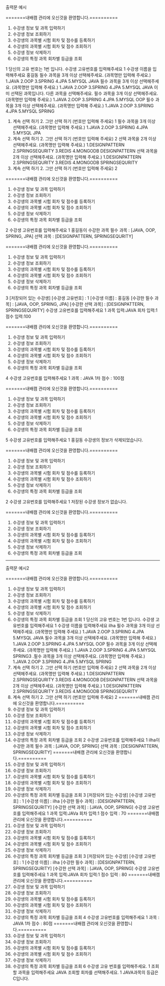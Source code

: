 출력문 예시

=======내배캠 관리에 오신것을 환영합니다.==========
1. 수강생 정보 및 과목 입력하기
2. 수강생 정보 조회하기
3. 수강생의 과목별 시험 회차 및 점수를 등록하기
4. 수강생의 과목별 시험 회차 및 점수 조회하기
5. 수강생 정보 삭제하기
6. 수강생의 특정 과목 회차별 등급을 조회

1
당신의 고유 번호는 1번 입니다.
수강생 고유번호를 입력해주세요
1
수강생 이름을 입력해주세요
홍길동
필수 과목을 3개 이상 선택헤주세요. (과목명만 입력해 주세요.)
1.JAVA
2.OOP
3.SPRING
4.JPA
5.MYSQL
JAVA
필수 과목을 3개 이상 선택헤주세요. (과목명만 입력해 주세요.)
1.JAVA
2.OOP
3.SPRING
4.JPA
5.MYSQL
JAVA
이미 선택된 과목입니다. 다른 과목을 선택해주세요.
필수 과목을 3개 이상 선택헤주세요. (과목명만 입력해 주세요.)
1.JAVA
2.OOP
3.SPRING
4.JPA
5.MYSQL
OOP
필수 과목을 3개 이상 선택헤주세요. (과목명만 입력해 주세요.)
1.JAVA
2.OOP
3.SPRING
4.JPA
5.MYSQL
SPRING
1. 계속 선택 하기   2. 그만 선택 하기  (번호만 입력해 주세요)
1
필수 과목을 3개 이상 선택헤주세요. (과목명만 입력해 주세요.)
1.JAVA
2.OOP
3.SPRING
4.JPA
5.MYSQL
JPA
1. 계속 선택 하기   2. 그만 선택 하기  (번호만 입력해 주세요)
2
선택 과목을 2개 이상 선택헤주세요.  (과목명만 입력해 주세요.)
1.DESIGNPATTERN
2.SPRINGSEQURITY
3.REDIS
4.MONGODB
DESIGNPATTERN
선택 과목을 2개 이상 선택헤주세요.  (과목명만 입력해 주세요.)
1.DESIGNPATTERN
2.SPRINGSEQURITY
3.REDIS
4.MONGODB
SPRINGSEQURITY
1. 계속 선택 하기   2. 그만 선택 하기  (번호만 입력해 주세요)
2

=======내배캠 관리에 오신것을 환영합니다.==========
1. 수강생 정보 및 과목 입력하기
2. 수강생 정보 조회하기
3. 수강생의 과목별 시험 회차 및 점수를 등록하기
4. 수강생의 과목별 시험 회차 및 점수 조회하기
5. 수강생 정보 삭제하기
6. 수강생의 특정 과목 회차별 등급을 조회

2
수강생 고유번호를 입력해주세요
1
홍길동이 수강한 과목
필수 과목 : [JAVA, OOP, SPRING, JPA]
선택 과목 : [DESIGNPATTERN, SPRINGSEQURITY]

=======내배캠 관리에 오신것을 환영합니다.==========
1. 수강생 정보 및 과목 입력하기
2. 수강생 정보 조회하기
3. 수강생의 과목별 시험 회차 및 점수를 등록하기
4. 수강생의 과목별 시험 회차 및 점수 조회하기
5. 수강생 정보 삭제하기
6. 수강생의 특정 과목 회차별 등급을 조회

3
[저장되어 있는 수강생]
[수강생 고유번호] : 1 [수강생 이름] : 홍길동
[수강한 필수 과목] : [JAVA, OOP, SPRING, JPA]
[수강한 선택 과목] : [DESIGNPATTERN, SPRINGSEQURITY]
수강생 고유번호를 입력해주세요
1
과목 입력:JAVA
회차 입력:1
점수 입력:100

=======내배캠 관리에 오신것을 환영합니다.==========
1. 수강생 정보 및 과목 입력하기
2. 수강생 정보 조회하기
3. 수강생의 과목별 시험 회차 및 점수를 등록하기
4. 수강생의 과목별 시험 회차 및 점수 조회하기
5. 수강생 정보 삭제하기
6. 수강생의 특정 과목 회차별 등급을 조회

4
수강생 고유번호를 입력해주세요
1
과목 : JAVA
1차 점수 : 100점

=======내배캠 관리에 오신것을 환영합니다.==========
1. 수강생 정보 및 과목 입력하기
2. 수강생 정보 조회하기
3. 수강생의 과목별 시험 회차 및 점수를 등록하기
4. 수강생의 과목별 시험 회차 및 점수 조회하기
5. 수강생 정보 삭제하기
6. 수강생의 특정 과목 회차별 등급을 조회
   
5
수강생 고유번호를 입력해주세요
1
홍길동 수강생의 정보가 삭제되었습니다.

=======내배캠 관리에 오신것을 환영합니다.==========
1. 수강생 정보 및 과목 입력하기
2. 수강생 정보 조회하기
3. 수강생의 과목별 시험 회차 및 점수를 등록하기
4. 수강생의 과목별 시험 회차 및 점수 조회하기
5. 수강생 정보 삭제하기
6. 수강생의 특정 과목 회차별 등급을 조회

2
수강생 고유번호를 입력해주세요
1
저장된 수강생 정보가 없습니다.

=======내배캠 관리에 오신것을 환영합니다.==========
1. 수강생 정보 및 과목 입력하기
2. 수강생 정보 조회하기
3. 수강생의 과목별 시험 회차 및 점수를 등록하기
4. 수강생의 과목별 시험 회차 및 점수 조회하기
5. 수강생 정보 삭제하기
6. 수강생의 특정 과목 회차별 등급을 조회

--------------------------------------------
출력문 예시2

=======내배캠 관리에 오신것을 환영합니다.==========
1. 수강생 정보 및 과목 입력하기
2. 수강생 정보 조회하기
3. 수강생의 과목별 시험 회차 및 점수를 등록하기
4. 수강생의 과목별 시험 회차 및 점수 조회하기
5. 수강생 정보 삭제하기
6. 수강생의 특정 과목 회차별 등급을 조회
1
당신의 고유 번호는 1번 입니다.
수강생 고유번호를 입력해주세요
1
수강생 이름을 입력해주세요
ilha
필수 과목을 3개 이상 선택헤주세요. (과목명만 입력해 주세요.)
1.JAVA
2.OOP
3.SPRING
4.JPA
5.MYSQL
JAVA
필수 과목을 3개 이상 선택헤주세요. (과목명만 입력해 주세요.)
1.JAVA
2.OOP
3.SPRING
4.JPA
5.MYSQL
OOP
필수 과목을 3개 이상 선택헤주세요. (과목명만 입력해 주세요.)
1.JAVA
2.OOP
3.SPRING
4.JPA
5.MYSQL
SPRING3
.필수 과목을 3개 이상 선택헤주세요. (과목명만 입력해 주세요.)
1.JAVA
2.OOP
3.SPRING
4.JPA
5.MYSQL
SPRING
1. 계속 선택 하기   2. 그만 선택 하기  (번호만 입력해 주세요)
2
선택 과목을 2개 이상 선택헤주세요.  (과목명만 입력해 주세요.)
1.DESIGNPATTERN
2.SPRINGSEQURITY
3.REDIS
4.MONGODB
DESIGNPATTERN
선택 과목을 2개 이상 선택헤주세요.  (과목명만 입력해 주세요.)
1.DESIGNPATTERN
2.SPRINGSEQURITY
3.REDIS
4.MONGODB
SPRINGSEQURITY
1. 계속 선택 하기   2. 그만 선택 하기  (번호만 입력해 주세요)
2
=======내배캠 관리에 오신것을 환영합니다.==========
1. 수강생 정보 및 과목 입력하기
2. 수강생 정보 조회하기
3. 수강생의 과목별 시험 회차 및 점수를 등록하기
4. 수강생의 과목별 시험 회차 및 점수 조회하기
5. 수강생 정보 삭제하기
6. 수강생의 특정 과목 회차별 등급을 조회
2
수강생 고유번호를 입력해주세요
1
ilha이 수강한 과목
필수 과목 : [JAVA, OOP, SPRING]
선택 과목 : [DESIGNPATTERN, SPRINGSEQURITY]
=======내배캠 관리에 오신것을 환영합니다.==========
1. 수강생 정보 및 과목 입력하기
2. 수강생 정보 조회하기
3. 수강생의 과목별 시험 회차 및 점수를 등록하기
4. 수강생의 과목별 시험 회차 및 점수 조회하기
5. 수강생 정보 삭제하기
6. 수강생의 특정 과목 회차별 등급을 조회
3
[저장되어 있는 수강생]
[수강생 고유번호] : 1 [수강생 이름] : ilha
[수강한 필수 과목] : [DESIGNPATTERN, SPRINGSEQURITY]
[수강한 선택 과목] : [JAVA, OOP, SPRING]
수강생 고유번호를 입력해주세요
1
과목 입력:JAVa
회차 입력:1
점수 입력 : 70
=======내배캠 관리에 오신것을 환영합니다.==========
1. 수강생 정보 및 과목 입력하기
2. 수강생 정보 조회하기
3. 수강생의 과목별 시험 회차 및 점수를 등록하기
4. 수강생의 과목별 시험 회차 및 점수 조회하기
5. 수강생 정보 삭제하기
6. 수강생의 특정 과목 회차별 등급을 조회
3
[저장되어 있는 수강생]
[수강생 고유번호] : 1 [수강생 이름] : ilha
[수강한 필수 과목] : [DESIGNPATTERN, SPRINGSEQURITY]
[수강한 선택 과목] : [JAVA, OOP, SPRING]
수강생 고유번호를 입력해주세요
1
과목 입력:JAVA
회차 입력:1
점수 입력 : 80
=======내배캠 관리에 오신것을 환영합니다.==========
1. 수강생 정보 및 과목 입력하기
2. 수강생 정보 조회하기
3. 수강생의 과목별 시험 회차 및 점수를 등록하기
4. 수강생의 과목별 시험 회차 및 점수 조회하기
5. 수강생 정보 삭제하기
6. 수강생의 특정 과목 회차별 등급을 조회
4
수강생 고유번호를 입력해주세요
1
과목 : JAVA
1차 점수 : 80점
=======내배캠 관리에 오신것을 환영합니다.==========
1. 수강생 정보 및 과목 입력하기
2. 수강생 정보 조회하기
3. 수강생의 과목별 시험 회차 및 점수를 등록하기
4. 수강생의 과목별 시험 회차 및 점수 조회하기
5. 수강생 정보 삭제하기
6. 수강생의 특정 과목 회차별 등급을 조회
6
수강생 고유 번호를 입력해주세요.
1
조회할 과목을 입력해주세요
JAVA
조회할 회차를 선택해주세요.
1
JAVA과목의 등급은 C입니다.
















